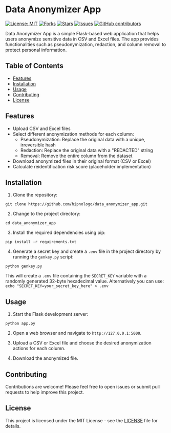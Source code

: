 # Data Anonymizer App

[![License: MIT](https://img.shields.io/badge/License-MIT-yellow.svg)](https://opensource.org/licenses/MIT)
[![Forks](https://img.shields.io/github/forks/hipnologo/data_anonymizer_app)](https://github.com/hipnologo/data_anonymizer_app/network/members)
[![Stars](https://img.shields.io/github/stars/hipnologo/data_anonymizer_app)](https://github.com/hipnologo/data_anonymizer_app/stargazers)
[![Issues](https://img.shields.io/github/issues/hipnologo/data_anonymizer_app)](https://github.com/hipnologo/data_anonymizer_app/issues)
[![GitHub contributors](https://img.shields.io/github/contributors/hipnologo/data_anonymizer_app)](https://github.com/hipnologo/data_anonymizer_app/graphs/contributors)

Data Anonymizer App is a simple Flask-based web application that helps users anonymize sensitive data in CSV and Excel files. The app provides functionalities such as pseudonymization, redaction, and column removal to protect personal information.

## Table of Contents

- [Features](#features)
- [Installation](#installation)
- [Usage](#usage)
- [Contributing](#contributing)
- [License](#license)

## Features

- Upload CSV and Excel files
- Select different anonymization methods for each column:
  - Pseudonymization: Replace the original data with a unique, irreversible hash
  - Redaction: Replace the original data with a "REDACTED" string
  - Removal: Remove the entire column from the dataset
- Download anonymized files in their original format (CSV or Excel)
- Calculate reidentification risk score (placeholder implementation)

## Installation

1. Clone the repository:

``git clone https://github.com/hipnologo/data_anonymizer_app.git``


2. Change to the project directory:

``cd data_anonymizer_app``


3. Install the required dependencies using pip:

``pip install -r requirements.txt``


4. Generate a secret key and create a `.env` file in the project directory by running the `genkey.py` script:

``python genkey.py``


This will create a `.env` file containing the `SECRET_KEY` variable with a randomly generated 32-byte hexadecimal value. Alternatively you can use: 
`echo "SECRET_KEY=your_secret_key_here" > .env`

## Usage

1. Start the Flask development server:

``python app.py``


2. Open a web browser and navigate to `http://127.0.0.1:5000`.

3. Upload a CSV or Excel file and choose the desired anonymization actions for each column.

4. Download the anonymized file.

## Contributing

Contributions are welcome! Please feel free to open issues or submit pull requests to help improve this project.

## License

This project is licensed under the MIT License - see the [LICENSE](LICENSE) file for details.
